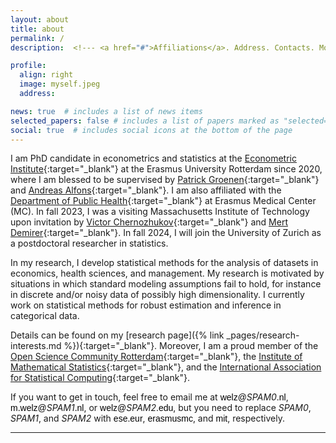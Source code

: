 ```yaml
---
layout: about
title: about
permalink: /
description:  <!--- <a href="#">Affiliations</a>. Address. Contacts. Moto. Etc. -->

profile:
  align: right
  image: myself.jpeg
  address: 

news: true  # includes a list of news items
selected_papers: false # includes a list of papers marked as "selected={true}"
social: true  # includes social icons at the bottom of the page
---
```

I am PhD candidate in econometrics and statistics at the [Econometric Institute](https://www.eur.nl/en/ese/department-econometrics){:target="_blank"} at the Erasmus University Rotterdam since 2020, where I am blessed to be supervised by [Patrick Groenen](https://www.eur.nl/people/patrick-groenen){:target="_blank"} and [Andreas Alfons](https://personal.eur.nl/alfons/){:target="_blank"}. I am also affiliated with the [Department of Public Health](https://www.publichealthrotterdam.com/){:target="_blank"} at Erasmus Medical Center (MC). In fall 2023, I was a visiting Massachusetts Institute of Technology upon invitation by [Victor Chernozhukov](https://www.victorchernozhukov.com/){:target="_blank"} and [Mert Demirer](https://www.mertdemirer.com/){:target="_blank"}. In fall 2024, I will join the University of Zurich as a postdoctoral researcher in statistics.


In my research, I develop statistical methods for the analysis of datasets in economics, health sciences, and management. My research is motivated by situations in which standard modeling assumptions fail to hold, for instance in discrete and/or noisy data of possibly high dimensionality. I currently work on statistical methods for robust estimation and inference in categorical data. 

<!---
My research interests are:

* Robust statistics with non-continuous data;
* Mathematical statistics (Empirical processes and high-dimensional models);
* Statistical computing and computational statistics;
* Applied statistics and field-specific problem solving, in particular in medicine, psychology, and economics.
-->



Details can be found on my [research page]({% link _pages/research-interests.md %}){:target="_blank"}. Moreover, I am a proud member of the [Open Science Community Rotterdam](https://www.openscience-rotterdam.com/home/){:target="_blank"}, the [Institute of Mathematical Statistics](https://imstat.org/){:target="_blank"}, and the [International Association for Statistical Computing](https://iasc-isi.org/){:target="_blank"}.

If you want to get in touch, feel free to email me at <span style="color:black; font-family:sans-serif;">welz@</span><em>SPAM0</em><span style="color:black; font-family:sans-serif;">.nl</span>, <span style="color:black; font-family:sans-serif;">m.welz@</span><em>SPAM1</em><span style="color:black; font-family:sans-serif;">.nl</span>, or <span style="color:black; font-family:sans-serif;">welz@</span><em>SPAM2</em><span style="color:black; font-family:sans-serif;">.edu</span>, but you need to replace <em>SPAM0</em>, <em>SPAM1</em>, and <em>SPAM2</em> with  <span style="color:black; font-family:sans-serif;">ese.eur</span>, <span style="color:black; font-family:sans-serif;">erasmusmc</span>, and <span style="color:black; font-family:sans-serif;">mit</span>, respectively. 

___

